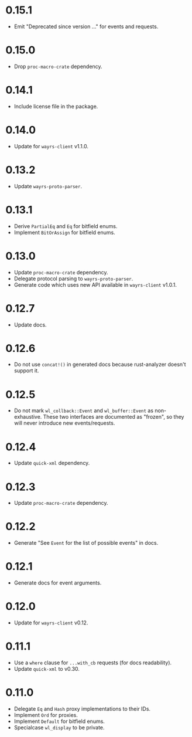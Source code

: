 # 0.15.1

- Emit "Deprecated since version ..." for events and requests.

# 0.15.0

- Drop `proc-macro-crate` dependency.

# 0.14.1

- Include license file in the package.

# 0.14.0

- Update for `wayrs-client` v1.1.0.

# 0.13.2

- Update `wayrs-proto-parser`.

# 0.13.1

- Derive `PartialEq` and `Eq` for bitfield enums.
- Implement `BitOrAssign` for bitfield enums.

# 0.13.0

- Update `proc-macro-crate` dependency.
- Delegate protocol parsing to `wayrs-proto-parser`.
- Generate code which uses new API available in `wayrs-client` v1.0.1.

# 0.12.7

- Update docs.

# 0.12.6

- Do not use `concat!()` in generated docs because rust-analyzer doesn't support it.

# 0.12.5

- Do not mark `wl_collback::Event` and `wl_buffer::Event` as non-exhaustive. These two interfaces
  are documented as "frozen", so they will never introduce new events/requests.

# 0.12.4

- Update `quick-xml` dependency.

# 0.12.3

- Update `proc-macro-crate` dependency.

# 0.12.2

- Generate "See `Event` for the list of possible events" in docs.

# 0.12.1

- Generate docs for event arguments.

# 0.12.0

- Update for `wayrs-client` v0.12.

# 0.11.1

- Use a `where` clause for `...with_cb` requests (for docs readability).
- Update `quick-xml` to v0.30.

# 0.11.0

- Delegate `Eq` and `Hash` proxy implementations to their IDs.
- Implement `Ord` for proxies.
- Implement `Default` for bitfield enums.
- Specialcase `wl_display` to be private.
